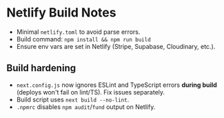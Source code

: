 # Netlify Build Notes
- Minimal `netlify.toml` to avoid parse errors.
- Build command: `npm install && npm run build`
- Ensure env vars are set in Netlify (Stripe, Supabase, Cloudinary, etc.).


## Build hardening
- `next.config.js` now ignores ESLint and TypeScript errors **during build** (deploys won't fail on lint/TS). Fix issues separately.
- Build script uses `next build --no-lint`.
- `.npmrc` disables `npm audit`/`fund` output on Netlify.
